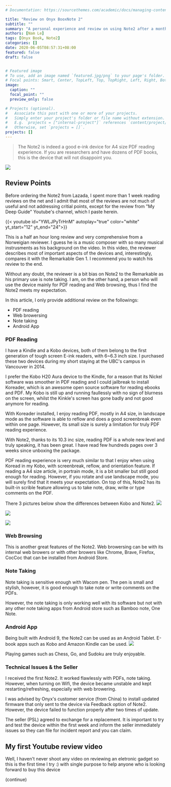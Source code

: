 ```yaml
---
# Documentation: https://sourcethemes.com/academic/docs/managing-content/

title: "Review on Onyx BooxNote 2"
subtitle: ""
summary: "A personal experience and review on using Note2 after a month. Note2 is a pricey device but offers a great reading experience, especially for A4 size PDF. Note taking is also a great feature together with dozens of Android App enabled."
authors: [Nam Le]
tags: [Onyx Book, Note2]
categories: []
date: 2020-06-05T08:57:31+08:00
featured: false
draft: false


# Featured image
# To use, add an image named `featured.jpg/png` to your page's folder.
# Focal points: Smart, Center, TopLeft, Top, TopRight, Left, Right, BottomLeft, Bottom, BottomRight.
image:
  caption: ""
  focal_point: ""
  preview_only: false

# Projects (optional).
#   Associate this post with one or more of your projects.
#   Simply enter your project's folder or file name without extension.
#   E.g. `projects = ["internal-project"]` references `content/project/deep-learning/index.md`.
#   Otherwise, set `projects = []`.
projects: []
---
```


> The Note2 is indeed a good e-ink device for A4 size PDF reading experience. If you are researchers and have dozens of PDF books, this is the device that will not disappoint you.


![](/img/etc/booxnote2.jpg)

## Review Points
Before ordering the Note2 from Lazada, I spent more than 1 week reading reviews on the net and I admit that most of the reviews are not much of useful and not addressing critial points, except for the review from "My Deep Guide" Youtube's channel, which I paste herein.

{{< youtube id="YWLJPyTrHnM" autoplay="true" color="white" yt_start="12" yt_end="24">}}

This is a half an hour long review and very comprehensive from a Norweigian reviewer. I guess he is a music composer with so many musical instrusments as his background on the video. In this video, the reviewer describes most of important aspects of the devices and, interestingly, compares it with the Remarkable Gen 1. I recommend you to watch his review to the end.

Without any doubt, the reviewer is a bit bias on Note2 to the Remarkable as his primary use is note taking. I am, on the other hand, a person who will use the device mainly for PDF reading and Web browsing, thus I find the Note2 meets my expectation.

In this article, I only provide additional review on the followings:

- PDF reading
- Web browersing
- Note taking
- Android App

### PDF Reading
I have a Kindle and a Kobo devices, both of them belong to the first generation of tough screen E-ink readers, with 6~6.3 inch size. I purchased these two devices during my short staying at the UBC's campus in Vancouver in 2014.

I prefer the Kobo H20 Aura device to the Kindle, for a reason that its Nickel software was smoother in PDF reading and I could jailbreak to install Koreader, which is an awesome   open source software for reading ebooks and PDF. My Kobo is still up and running faullessly with no sign of blurness on the screen, whilst the Kinkle's screen has gone badly and not good anymore for reading.

With Koreader installed, I enjoy reading PDF, mostly in A4 size, in landscape mode as the software is able to reflow and does a good screenbreak even within one page. However, its small size is surely a limitation for truly PDF reading experience.

With Note2, thanks to its 10.3 inc size, reading PDF is a whole new level and truly speaking, it has been great. I have read few hundreds pages over 3 weeks since unboxing the package.

PDF reading experience is very much similar to that I enjoy when using Koread in my Kobo, with screenbreak, reflow, and orientation feature. If reading a A4 size article, in portrain mode, it is a bit smaller but still good enough for reading. However, if you rotate and use landscape mode, you will surely find that it meets your expectation. On top of this, Note2 has its built-in scrible feature allowing us to take note, draw, write or type comments on the PDF.

There 3 pictures below show the differences between Kobo and Note2.
![](/img/etc/booxnote2-01.jpg)

![](/img/etc/booxnote2-02.jpg)

![](/img/etc/booxnote2-03.jpg)



### Web Browsing
This is another great features of the Note2. Web browersing can be with its internal web browers or with other browers like Chrome, Brave, Firefox, CocCoc that can be installed from Android Store.


### Note Taking
Note taking is sensitive enough with Wacom pen. The pen is small and stylish, however, it is good enough to take note or write comments on the PDFs.

However, the note taking is only working well with its software but not with any other note taking apps from Android store such as Bamboo note, One Note.


### Android App
Being built with Android 9, the Note2 can be used as an Android Tablet. E-book apps such as Kobo and Amazon Kindle can be used.
![](/img/etc/booxnote2-04.jpg)

Playing games such as Chess, Go, and Sudoku are truly enjoyable.


### Technical Issues & the Seller

I received the first Note2. It worked flawlessly with PDFs, note taking. However, when turning on Wifi, the device became unstable and kept restarting/refreshing, especially with web browering.

I was advised by Onyx's customer service (from China) to install updated firmware that only sent to the device via Feedback option of Note2. However, the device failed to function properly after two times of update.

The seller (PSL) agreed to exchange for a replacement. It is important to try and test the device within the first week and inform the seller immediately issues so they can file for incident report and you can claim.

## My first Youtube review video
Well, I haven't never shoot any video on reviewing an eletronic gadget so this is the first time I try :) with single purpose to help anyone who is looking forward to buy this device

(continue)
